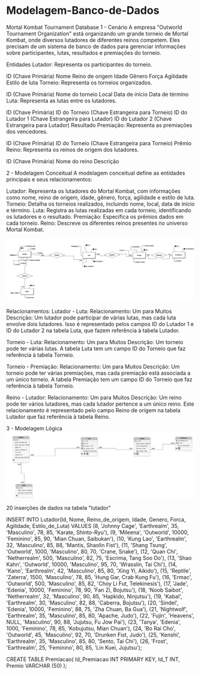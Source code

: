 # Modelagem-Banco-de-Dados

Mortal Kombat Tournament Database
1 - Cenário
A empresa "Outworld Tournament Organization" está organizando um grande torneio de Mortal Kombat, onde diversos lutadores de diferentes reinos competem. Eles precisam de um sistema de banco de dados para gerenciar informações sobre participantes, lutas, resultados e premiações do torneio.

Entidades
Lutador: Representa os participantes do torneio.

ID (Chave Primária)
Nome
Reino de origem
Idade
Gênero
Força
Agilidade
Estilo de luta
Torneio: Representa os torneios organizados.

ID (Chave Primária)
Nome do torneio
Local
Data de início
Data de término
Luta: Representa as lutas entre os lutadores.

ID (Chave Primária)
ID do Torneio (Chave Estrangeira para Torneio)
ID do Lutador 1 (Chave Estrangeira para Lutador)
ID do Lutador 2 (Chave Estrangeira para Lutador)
Resultado
Premiação: Representa as premiações dos vencedores.

ID (Chave Primária)
ID do Torneio (Chave Estrangeira para Torneio)
Prêmio
Reino: Representa os reinos de origem dos lutadores.

ID (Chave Primária)
Nome do reino
Descrição

2 - Modelagem Conceitual
A modelagem conceitual define as entidades principais e seus relacionamentos:

Lutador: Representa os lutadores do Mortal Kombat, com informações como nome, reino de origem, idade, gênero, força, agilidade e estilo de luta.
Torneio: Detalha os torneios realizados, incluindo nome, local, data de início e término.
Luta: Registra as lutas realizadas em cada torneio, identificando os lutadores e o resultado.
Premiação: Especifica os prêmios dados em cada torneio.
Reino: Descreve os diferentes reinos presentes no universo Mortal Kombat.

<img src='imagens/Conceitual_ MK.png'>

Relacionamentos:
Lutador - Luta:
Relacionamento: Um para Muitos 
Descrição: Um lutador pode participar de várias lutas, mas cada luta envolve dois lutadores. Isso é representado pelos campos ID do Lutador 1 e ID do Lutador 2 na tabela Luta, que fazem referência à tabela Lutador.

Torneio - Luta:
Relacionamento: Um para Muitos 
Descrição: Um torneio pode ter várias lutas. A tabela Luta tem um campo ID do Torneio que faz referência à tabela Torneio.

Torneio - Premiação:
Relacionamento: Um para Muitos 
Descrição: Um torneio pode ter várias premiações, mas cada premiação está associada a um único torneio. A tabela Premiação tem um campo ID do Torneio que faz referência à tabela Torneio.

Reino - Lutador:
Relacionamento: Um para Muitos 
Descrição: Um reino pode ter vários lutadores, mas cada lutador pertence a um único reino. Este relacionamento é representado pelo campo Reino de origem na tabela Lutador que faz referência à tabela Reino.

3 - Modelagem Lógica 
<img src='imagens/LOGICO MK.PNG'>

20 inserções de dados na tabela "lutador"

 INSERT INTO Lutador(Id, Nome, Reino_de_origem, Idade, Genero, Forca, Agilidade, Estilo_de_Luta) VALUES
(8, 'Johnny Cage', 'Earthrealm', 35, 'Masculino', 78, 85, 'Karate, Shinto-Ryu'),
(9, 'Mileena', 'Outworld', 10000, 'Feminino', 85, 90, 'Mian Chuan, Saibukan'),
(10, 'Kung Lao', 'Earthrealm', 32, 'Masculino', 85, 88, 'Mantis, Shaolin Fist'),
(11, 'Shang Tsung', 'Outworld', 1000, 'Masculino', 80, 70, 'Crane, Snake'),
(12, 'Quan Chi', 'Netherrealm', 500, 'Masculino', 82, 75, 'Escrima, Tang Soo Do'),
(13, 'Shao Kahn', 'Outworld', 10000, 'Masculino', 95, 70, 'Wrasslin, Tai Chi'),
(14, 'Kano', 'Earthrealm', 42, 'Masculino', 85, 80, 'Xing Yi, Aikido'),
(15, 'Reptile', 'Zaterra', 1500, 'Masculino', 78, 85, 'Hung Gar, Crab Kung Fu'),
(16, 'Ermac', 'Outworld', 500, 'Masculino', 85, 82, 'Choy Li Fut, Telekinesis'),
(17, 'Jade', 'Edenia', 10000, 'Feminino', 78, 90, 'Fan Zi, Bojutsu'),
(18, 'Noob Saibot', 'Netherrealm', 32, 'Masculino', 90, 85, 'Hapkido, Ninjutsu'),
(19, 'Kabal', 'Earthrealm', 30, 'Masculino', 82, 88, 'Caberra, Bojutsu'),
(20, 'Sindel', 'Edenia', 10000, 'Feminino', 88, 75, 'Zha Chuan, Ba Gua'),
(21, 'Nightwolf', 'Earthrealm', 35, 'Masculino', 85, 80, 'Apache, Judo'),
(22, 'Fujin', 'Heavens', NULL, 'Masculino', 90, 88, 'Jujutsu, Fu Jow Pai'),
(23, 'Tanya', 'Edenia', 1000, 'Feminino', 78, 85, 'Kobujutsu, Mian Chuan'),
(24, 'Bo Rai Cho', 'Outworld', 45, 'Masculino', 92, 70, 'Drunken Fist, Judo'),
(25, 'Kenshi', 'Earthrealm', 35, 'Masculino', 85, 80, 'Sento, Tai Chi'),
(26, 'Frost', 'Earthrealm', 25, 'Feminino', 80, 85, 'Lin Kuei, Jujutsu');


CREATE TABLE Premiacao(
    Id_Premiacao INT PRIMARY KEY,
    Id_T INT,
    Premio VARCHAR (50)
);
